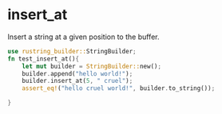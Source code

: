 insert_at
==============
Insert a string at a given position to the buffer.
```rust
use rustring_builder::StringBuilder;
fn test_insert_at(){
    let mut builder = StringBuilder::new();
    builder.append("hello world!");
    builder.insert_at(5, " cruel");
    assert_eq!("hello cruel world!", builder.to_string());

}
```